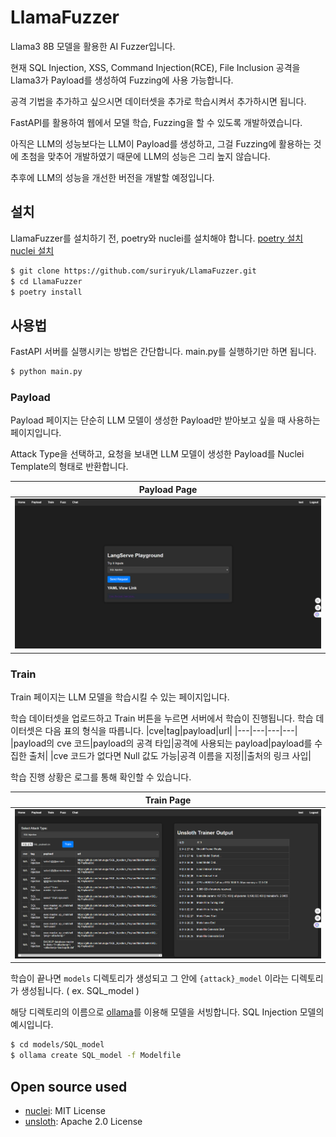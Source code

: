 # LlamaFuzzer
Llama3 8B 모델을 활용한 AI Fuzzer입니다.

현재 SQL Injection, XSS, Command Injection(RCE), File Inclusion 공격을 Llama3가 Payload를 생성하여 Fuzzing에 사용 가능합니다.

공격 기법을 추가하고 싶으시면 데이터셋을 추가로 학습시켜서 추가하시면 됩니다.

FastAPI를 활용하여 웹에서 모델 학습, Fuzzing을 할 수 있도록 개발하였습니다.

아직은 LLM의 성능보다는 LLM이 Payload를 생성하고, 그걸 Fuzzing에 활용하는 것에 초첨을 맞추어 개발하였기 때문에 LLM의 성능은 그리 높지 않습니다.

추후에 LLM의 성능을 개선한 버전을 개발할 예정입니다.

## 설치
LlamaFuzzer를 설치하기 전, poetry와 nuclei를 설치해야 합니다. [poetry 설치](https://python-poetry.org/docs/) [nuclei 설치](https://github.com/projectdiscovery/nuclei)
```bash
$ git clone https://github.com/suriryuk/LlamaFuzzer.git
$ cd LlamaFuzzer
$ poetry install
```

## 사용법
FastAPI 서버를 실행시키는 방법은 간단합니다. main.py를 실행하기만 하면 됩니다.
```bash
$ python main.py
```
### Payload
Payload 페이지는 단순히 LLM 모델이 생성한 Payload만 받아보고 싶을 때 사용하는 페이지입니다.

Attack Type을 선택하고, 요청을 보내면 LLM 모델이 생성한 Payload를 Nuclei Template의 형태로 반환합니다.

|<b>Payload Page</b>|
|:--:|
|![Payload image](images/payload_page.png)|

### Train
Train 페이지는 LLM 모델을 학습시킬 수 있는 페이지입니다.

학습 데이터셋을 업로드하고 Train 버튼을 누르면 서버에서 학습이 진행됩니다. 학습 데이터셋은 다음 표의 형식을 따릅니다.
|cve|tag|payload|url|
|---|---|---|---|
|payload의 cve 코드|payload의 공격 타입|공격에 사용되는 payload|payload를 수집한 출처|
|cve 코드가 없다면 Null 값도 가능|공격 이름을 지정||출처의 링크 사입|

학습 진행 상황은 로그를 통해 확인할 수 있습니다.

|<b>Train Page</b>|
|:--:|
|![Train image](images/train_page.png)|

학습이 끝나면 `models` 디렉토리가 생성되고 그 안에 `{attack}_model` 이라는 디렉토리가 생성됩니다. ( ex. SQL_model )

해당 디렉토리의 이름으로 [ollama](https://ollama.com/)를 이용해 모델을 서빙합니다. SQL Injection 모델의 예시입니다.

```bash
$ cd models/SQL_model
$ ollama create SQL_model -f Modelfile
```

## Open source used
- [nuclei](https://github.com/projectdiscovery/nuclei): MIT License
- [unsloth](https://github.com/unsloth/unsloth): Apache 2.0 License